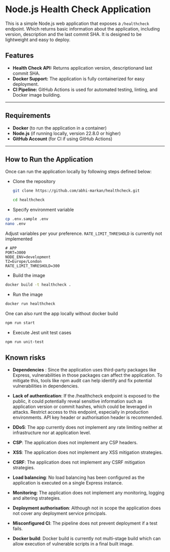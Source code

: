 # Node.js Health Check Application

This is a simple Node.js web application that exposes a `/healthcheck` endpoint.
Which returns basic information about the application, including version, description
and the last commit SHA. It is designed to be lightweight and easy to deploy.

## Features

- **Health Check API:** Returns application version, descriptionand last commit SHA.
- **Docker Support:** The application is fully containerized for easy deployment.
- **CI Pipeline:** GitHub Actions is used for automated testing, linting, and Docker
image building.

---

## Requirements

- **Docker** (to run the application in a container)
- **Node.js** (if running locally, version 22.8.0 or higher)
- **GitHub Account** (for CI if using GitHub Actions)

---

## How to Run the Application

Once can run the application locally by following steps defined below:

- Clone the repository

   ```sh
   git clone https://github.com/abhi-markan/healthcheck.git

   cd healthcheck
   ```

- Specify environment variable

```sh
cp .env.sample .env
nano .env
```

Adjust variables per your preference.
`RATE_LIMIT_THRESHOLD` is currently not implemented

```text
# APP
PORT=3000
NODE_ENV=development
TZ=Europe/London
RATE_LIMIT_THRESHOLD=300
```

- Build the image

```sh
docker build -t healthcheck .
```

- Run the image

```sh
docker run healthcheck
```

One can also runt the app locally without docker build

```sh
npm run start
```

- Execute Jest unit test cases

```sh
npm run unit-test
```

## Known risks

- **Dependencies** : Since the application uses third-party packages like Express,
vulnerabilities in those packages can affect the application. To mitigate this,
tools like npm audit can help identify and fix potential vulnerabilities in dependencies.

- **Lack of authentication**: If the /healthcheck endpoint is exposed to the public,
it could potentially reveal sensitive information such as application version or
commit hashes, which could be leveraged in attacks. Restrict access to this endpoint,
especially in production environments. API key header or authorisation header is
recommended.

- **DDoS**: The app currently does not implement any rate limiting neither at infrastructure
nor at application level.

- **CSP**: The application does not implement any CSP headers.

- **XSS**: The application does not implement any XSS mitigation strategies.

- **CSRF**: The application does not implement any CSRF mitigation strategies.

- **Load balancing**: No load balancing has been configured as the application
is executed on a single Express instance.

- **Monitoring**: The application does not implement any monitoring, logging
and altering strategies.

- **Deployment authorisation**: Although not in scope the application does not
cover any deployment service principals.

- **Misconfigured CI**: The pipeline does not prevent deployment if a test fails.

- **Docker build**: Docker build is currently not multi-stage build which can allow
execution of vulnerable scripts in a final built image.
